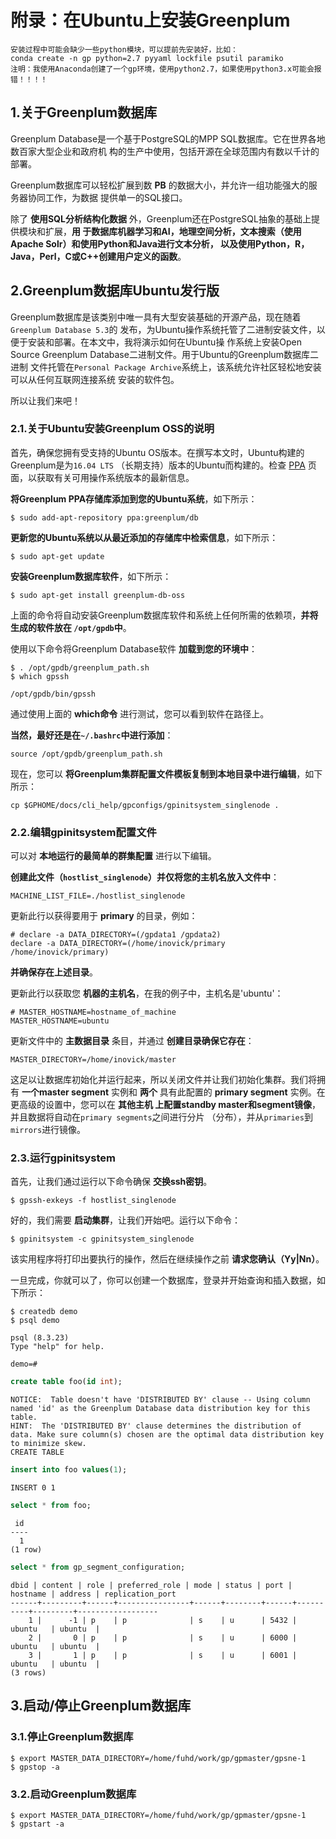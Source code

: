 附录：在Ubuntu上安装Greenplum
================================================================================
```
安装过程中可能会缺少一些python模块，可以提前先安装好，比如：
conda create -n gp python=2.7 pyyaml lockfile psutil paramiko
注明：我使用Anaconda创建了一个gp环境，使用python2.7，如果使用python3.x可能会报错！！！！
```
## 1.关于Greenplum数据库
Greenplum Database是一个基于PostgreSQL的MPP SQL数据库。它在世界各地数百家大型企业和政府机
构的生产中使用，包括开源在全球范围内有数以千计的部署。

Greenplum数据库可以轻松扩展到数 **PB** 的数据大小，并允许一组功能强大的服务器协同工作，为数据
提供单一的SQL接口。

除了 **使用SQL分析结构化数据** 外，Greenplum还在PostgreSQL抽象的基础上提供模块和扩展，**用
于数据库机器学习和AI，地理空间分析，文本搜索（使用Apache Solr）和使用Python和Java进行文本分析，
以及使用Python，R，Java，Perl，C或C++创建用户定义的函数**。

## 2.Greenplum数据库Ubuntu发行版
Greenplum数据库是该类别中唯一具有大型安装基础的开源产品，现在随着`Greenplum Database 5.3`的
发布，为Ubuntu操作系统托管了二进制安装文件，以便于安装和部署。在本文中，我将演示如何在Ubuntu操
作系统上安装Open Source Greenplum Database二进制文件。用于Ubuntu的Greenplum数据库二进制
文件托管在`Personal Package Archive`系统上，该系统允许社区轻松地安装可以从任何互联网连接系统
安装的软件包。

所以让我们来吧！

### 2.1.关于Ubuntu安装Greenplum OSS的说明
首先，确保您拥有受支持的Ubuntu OS版本。在撰写本文时，Ubuntu构建的Greenplum是为`16.04 LTS`
（长期支持）版本的Ubuntu而构建的。检查 [PPA](https://launchpad.net/~greenplum/+archive/ubuntu/db)
页面，以获取有关可用操作系统版本的最新信息。

**将Greenplum PPA存储库添加到您的Ubuntu系统**，如下所示：
```shell
$ sudo add-apt-repository ppa:greenplum/db
```
**更新您的Ubuntu系统以从最近添加的存储库中检索信息**，如下所示：
```shell
$ sudo apt-get update
```
**安装Greenplum数据库软件**，如下所示：
```shell
$ sudo apt-get install greenplum-db-oss
```
上面的命令将自动安装Greenplum数据库软件和系统上任何所需的依赖项，**并将生成的软件放在
`/opt/gpdb`中**。

使用以下命令将Greenplum Database软件 **加载到您的环境中**：
```shell
$ . /opt/gpdb/greenplum_path.sh
$ which gpssh
```
```
/opt/gpdb/bin/gpssh
```
通过使用上面的 **which命令** 进行测试，您可以看到软件在路径上。

**当然，最好还是在`~/.bashrc`中进行添加**：
```shell
source /opt/gpdb/greenplum_path.sh
```

现在，您可以 **将Greenplum集群配置文件模板复制到本地目录中进行编辑**，如下所示：
```shell
cp $GPHOME/docs/cli_help/gpconfigs/gpinitsystem_singlenode .
```

### 2.2.编辑gpinitsystem配置文件
可以对 **本地运行的最简单的群集配置** 进行以下编辑。

**创建此文件（`hostlist_singlenode`）并仅将您的主机名放入文件中**：
```shell
MACHINE_LIST_FILE=./hostlist_singlenode
```

更新此行以获得要用于 **primary** 的目录，例如：
```shell
# declare -a DATA_DIRECTORY=(/gpdata1 /gpdata2)
declare -a DATA_DIRECTORY=(/home/inovick/primary /home/inovick/primary)
```
**并确保存在上述目录**。

更新此行以获取您 **机器的主机名**，在我的例子中，主机名是'ubuntu'：
```shell
# MASTER_HOSTNAME=hostname_of_machine
MASTER_HOSTNAME=ubuntu
```

更新文件中的 **主数据目录** 条目，并通过 **创建目录确保它存在**：
```shell
MASTER_DIRECTORY=/home/inovick/master
```
这足以让数据库初始化并运行起来，所以关闭文件并让我们初始化集群。我们将拥有 **一个master segment**
实例和 **两个** 具有此配置的 **primary segment** 实例。在更高级的设置中，您可以在 **其他主机
上配置standby master和segment镜像**，并且数据将自动在`primary segments`之间进行分片
（分布），并从`primaries`到`mirrors`进行镜像。

### 2.3.运行gpinitsystem
首先，让我们通过运行以下命令确保 **交换ssh密钥**。
```shell
$ gpssh-exkeys -f hostlist_singlenode
```
好的，我们需要 **启动集群**，让我们开始吧。运行以下命令：
```shell
$ gpinitsystem -c gpinitsystem_singlenode
```
该实用程序将打印出要执行的操作，然后在继续操作之前 **请求您确认（Yy|Nn）**。

一旦完成，你就可以了，你可以创建一个数据库，登录并开始查询和插入数据，如下所示：
```shell
$ createdb demo
$ psql demo
```
```
psql (8.3.23)
Type "help" for help.

demo=#
```
```sql
create table foo(id int);
```
```
NOTICE:  Table doesn't have 'DISTRIBUTED BY' clause -- Using column named 'id' as the Greenplum Database data distribution key for this table.
HINT:  The 'DISTRIBUTED BY' clause determines the distribution of data. Make sure column(s) chosen are the optimal data distribution key to minimize skew.
CREATE TABLE
```
```sql
insert into foo values(1);
```
```
INSERT 0 1
```
```sql
select * from foo;
```
```
 id
----
  1
(1 row)
```
```sql
select * from gp_segment_configuration;
```
```
dbid | content | role | preferred_role | mode | status | port | hostname | address | replication_port
------+---------+------+----------------+------+--------+------+----------+---------+------------------
    1 |      -1 | p    | p              | s    | u      | 5432 | ubuntu   | ubuntu  |                 
    2 |       0 | p    | p              | s    | u      | 6000 | ubuntu   | ubuntu  |                 
    3 |       1 | p    | p              | s    | u      | 6001 | ubuntu   | ubuntu  |                 
(3 rows)
```

## 3.启动/停止Greenplum数据库

### 3.1.停止Greenplum数据库
```shell
$ export MASTER_DATA_DIRECTORY=/home/fuhd/work/gp/gpmaster/gpsne-1
$ gpstop -a
```

### 3.2.启动Greenplum数据库
```shell
$ export MASTER_DATA_DIRECTORY=/home/fuhd/work/gp/gpmaster/gpsne-1
$ gpstart -a
```
